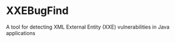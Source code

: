 XXEBugFind
==========

A tool for detecting XML External Entity (XXE) vulnerabilities in Java applications
